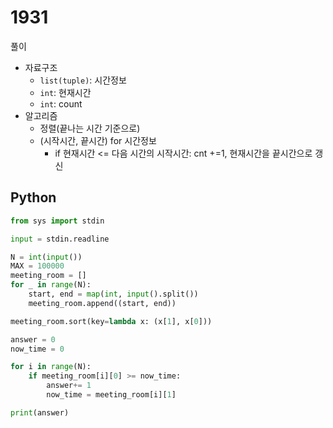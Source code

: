 # 1931

풀이
- 자료구조
  - `list(tuple)`: 시간정보
  - `int`: 현재시간
  - `int`: count
- 알고리즘
  -  정렬(끝나는 시간 기준으로)
  -  (시작시간, 끝시간) for 시간정보
     -  if 현재시간 <= 다음 시간의 시작시간: cnt +=1, 현재시간을 끝시간으로 갱신

## Python

```python
from sys import stdin

input = stdin.readline

N = int(input())
MAX = 100000
meeting_room = []
for _ in range(N):
    start, end = map(int, input().split())
    meeting_room.append((start, end))

meeting_room.sort(key=lambda x: (x[1], x[0]))

answer = 0
now_time = 0

for i in range(N):
    if meeting_room[i][0] >= now_time:
        answer+= 1
        now_time = meeting_room[i][1]

print(answer)

```
